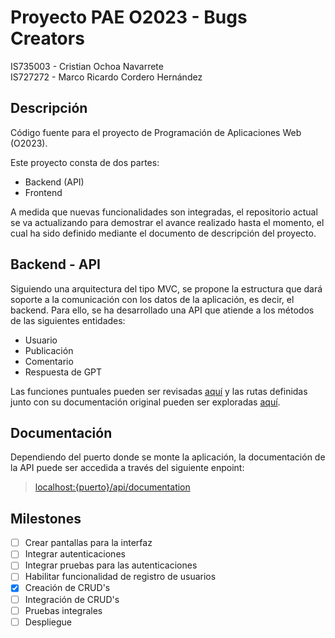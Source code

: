 # Proyecto PAE O2023 - Bugs Creators
IS735003 - Cristian Ochoa Navarrete  
IS727272 - Marco Ricardo Cordero Hernández

## Descripción
Código fuente para el proyecto de Programación de Aplicaciones Web (O2023).

Este proyecto consta de dos partes:
- Backend (API)
- Frontend

A medida que nuevas funcionalidades son integradas, el repositorio actual se va actualizando para demostrar el avance realizado hasta el momento, el cual ha sido definido mediante el documento de descripción del proyecto.

## Backend - API
Siguiendo una arquitectura del tipo MVC, se propone la estructura que dará soporte a la comunicación con los datos de la aplicación, es decir, el backend. Para ello, se ha desarrollado una API que atiende a los métodos de las siguientes entidades:
- Usuario
- Publicación
- Comentario
- Respuesta de GPT

Las funciones puntuales pueden ser revisadas [aquí](./src/controllers/) y las rutas definidas junto con su documentación original pueden ser exploradas [aquí](./src/routes/).

## Documentación
Dependiendo del puerto donde se monte la aplicación, la documentación de la API puede ser accedida a través del siguiente enpoint:  
> <localhost:{puerto}/api/documentation>

## Milestones
- [ ] Crear pantallas para la interfaz
- [ ] Integrar autenticaciones
- [ ] Integrar pruebas para las autenticaciones
- [ ] Habilitar funcionalidad de registro de usuarios
- [x] Creación de CRUD's
- [ ] Integración de CRUD's
- [ ] Pruebas integrales
- [ ] Despliegue
